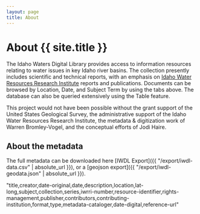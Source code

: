 ```yaml
---
layout: page
title: About
---
```


# About {{ site.title }}

The Idaho Waters Digital Library provides access to information resources relating to water issues in key Idaho river basins. The collection presently includes scientific and technical reports, with an emphasis on [Idaho Water Resources Research Institute](http://www.uidaho.edu/research/entities/iwrri) reports and publications. Documents can be browsed by Location, Date, and Subject Term by using the tabs above. The database can also be queried extensively using the Table feature.

This project would not have been possible without the grant support of the United States Geological Survey, the administrative support of the Idaho Water Resources Research Institute, the metadata & digitization work of Warren Bromley-Vogel, and the conceptual efforts of Jodi Haire.

## About the metadata

The full metadata can be downloaded here [IWDL Export]({{ "/export/iwdl-data.csv" | absolute_url }}), or a [geojson export]({{ "/export/iwdl-geodata.json" | absolute_url }}).

"title,creator,date-original,date,description,location,lat-long,subject,collection,series,iwrri-number,resource-identifier,rights-management,publisher,contributors,contributing-institution,format,type,metadata-cataloger,date-digital,reference-url"
